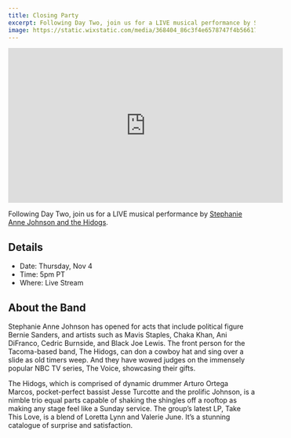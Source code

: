 ```yaml
---
title: Closing Party
excerpt: Following Day Two, join us for a LIVE musical performance by Stephanie Anne Johnson and the Hidogs
image: https://static.wixstatic.com/media/368404_86c3f4e6578747f4b56617bc55161df5~mv2_d_2111_2624_s_2.jpg/v1/crop/x_0,y_531,w_2111,h_1562/fill/w_1214,h_898,al_c,q_85,usm_0.66_1.00_0.01/SAJ2CropB.webp
---
```

<iframe width="560" height="315" src="https://www.youtube.com/embed/00roV9l5E3c" title="YouTube video player" frameborder="0" allow="accelerometer; autoplay; clipboard-write; encrypted-media; gyroscope; picture-in-picture" allowfullscreen></iframe>

Following Day Two, join us for a LIVE musical performance by [Stephanie Anne Johnson and the Hidogs](https://www.stephanieannejohnsonmusic.com/).

## Details

* Date: Thursday, Nov 4
* Time: 5pm PT
* Where: Live Stream

## About the Band

Stephanie Anne Johnson has opened for acts that include political figure Bernie Sanders, and artists such as Mavis Staples, Chaka Khan, Ani DiFranco, Cedric Burnside, and Black Joe Lewis. The front person for the Tacoma-based band, The Hidogs, can don a cowboy hat and sing over a slide as old timers weep. And they have wowed judges on the immensely popular NBC TV series, The Voice, showcasing their gifts.

The Hidogs, which is comprised of dynamic drummer Arturo Ortega Marcos, pocket-perfect bassist Jesse Turcotte and the prolific Johnson, is a nimble trio equal parts capable of shaking the shingles off a rooftop as making any stage feel like a Sunday service. The group’s latest LP, Take This Love, is a blend of Loretta Lynn and Valerie June. It’s a stunning catalogue of surprise and satisfaction.

 